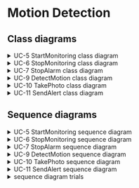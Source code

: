 # Motion Detection

## Class diagrams

<details>
<summary>UC-5 StartMonitoring class diagram</summary>
</br>

</details>

<details>
<summary>UC-6 StopMonitoring class diagram</summary>
</br>

</details>

<details>
<summary>UC-7 StopAlarm class diagram</summary>
</br>

</details>

<details>
<summary>UC-9 DetectMotion class diagram</summary>
</br>

</details>

<details>
<summary>UC-10 TakePhoto class diagram</summary>
</br>

</details>

<details>
<summary>UC-11 SendAlert class diagram</summary>
</br>

</details>

## Sequence diagrams

<details>
<summary>UC-5 StartMonitoring sequence diagram</summary>
</br>

![sdUC-5](diagram/UC-5_start_monitoring_sequence.jpg)

</details>

<details>
<summary>UC-6 StopMonitoring sequence diagram</summary>
</br>

![sdUC-6](diagram/UC-6_stop_monitoring_sequence.jpg)

</details>

<details>
<summary>UC-7 StopAlarm sequence diagram</summary>
</br>

![sdUC-7](diagram/UC-7_stop_alarm_sequence.jpg)

</details>

<details>
<summary>UC-9 DetectMotion sequence diagram</summary>
</br>

![sdUC-5](diagram/UC-9_MotionDetection_0.png)

</details>

<details>
<summary>UC-10 TakePhoto sequence diagram</summary>
</br>

![sdUC-5](diagram/UC-10_TakePhoto_0.png)

</details>

<details>
<summary>UC-11 SendAlert sequence diagram</summary>
</br>

![sdUC-5](diagram/UC-11_SendAlert_0.png)

</details>

<details>
<summary>sequence diagram trials</summary>
</br>

아래는 이전 커밋의 UC-5 sequence diagram 사진. MotionDetector가 camera를 시작하는 동시에 user에게 카메라의 시작을 알려주기도 했으나 MotionDetector는 user에게 알려주는 기능까지 할 필요없다고 판단, 높아지는 coupling을 감수하고 더 나은 cohesion을 얻도록 수정된 diagram에서는 Notifier에게 알려주는 기능을 위임함.

![trial_UC5](diagram/UC-5_start_monitoring_sequence_trial.jpg)

</details>
